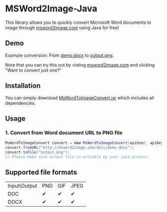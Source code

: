 # MSWord2Image-Java

This library allows you to quickly convert Microsoft Word documents to image through [msword2image.com](http://msword2image.com) using Java for free!

## Demo

Example conversion: From [demo.docx](http://msword2image.com/docs/demo.docx) to [output.png](http://msword2image.com/docs/demoOutput.png). 

Note that you can try this out by visting [msword2image.com](http://msword2image.com) and clicking "Want to convert just one?"

## Installation

You can simply download [MsWordToImageConvert.jar](https://github.com/msword2image/msword2image-java/raw/master/pack/MsWordToImageConvert.jar) which includes all dependencies.

## Usage

### 1. Convert from Word document URL to PNG file

```java
MsWordToImageConvert convert = new MsWordToImageConvert(apiUser, apiKey);
convert.fromURL("http://msword2image.com/docs/demo.docx");
convert.toFile("output.png");
// Please make sure output file is writable by your Java process.
```

## Supported file formats

<table>
  <tbody>
    <tr>
      <td>Input\Output</td>
      <td>PNG</td>
      <td>GIF</td>
      <td>JPEG</td>
    </tr>
    <tr>
      <td>DOC</td>
      <td>✔</td>
      <td>✔</td>
      <td>✔</td>
    </tr>
    <tr>
      <td>DOCX</td>
      <td>✔</td>
      <td>✔</td>
      <td>✔</td>
    </tr>
  </tbody>
</table>
